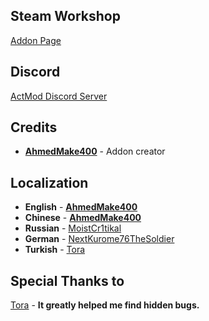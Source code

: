## Steam Workshop
[Addon Page](https://steamcommunity.com/sharedfiles/filedetails/?id=2538387266)


## Discord
[ActMod Discord Server](https://discord.gg/kWsX6RcrZC)


## Credits
- [**AhmedMake400**](https://steamcommunity.com/profiles/76561199185837385) - Addon creator


## Localization
- **English** - [**AhmedMake400**](https://steamcommunity.com/profiles/76561199185837385)
- **Chinese** - [**AhmedMake400**](https://steamcommunity.com/profiles/76561199185837385)
- **Russian** - [MoistCr1tikal](http://steamcommunity.com/profiles/76561198071567487)
- **German** - [NextKurome76TheSoldier](http://steamcommunity.com/profiles/76561197960487064)
- **Turkish** - [Tora](https://steamcommunity.com/profiles/76561198443702005)


## Special Thanks to
[Tora](https://steamcommunity.com/profiles/76561198443702005) - **It greatly helped me find hidden bugs.**
